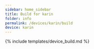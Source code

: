 ```yaml
---
sidebar: home_sidebar
title: Build for karin
folder: info
permalink: /devices/karin/build
device: karin
---
```

{% include templates/device_build.md %}
